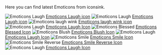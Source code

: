 Here you can find latest Emoticons from iconsink.

<img src="https://media.iconsink.com/g_images/emoticons-laugh-223.jpg" alt="Emoticons Laugh">
<a href="https://www.iconsink.com/icon/emoticons-laugh-223">Emoticons Laugh icon</a>

<img src="https://media.iconsink.com/g_images/emoticons-laugh-227.jpg" alt="Emoticons Laugh">
<a href="https://www.iconsink.com/icon/emoticons-laugh-227">Emoticons Laugh icon</a>

<img src="https://media.iconsink.com/g_images/emoticons-laugh-wink-231.jpg" alt="Emoticons laugh wink">
<a href="https://www.iconsink.com/icon/emoticons-laugh-wink-231">Emoticons laugh wink icon</a>

<img src="https://media.iconsink.com/g_images/emoticons-laugh-233.jpg" alt="Emoticons Laugh">
<a href="https://www.iconsink.com/icon/emoticons-laugh-233">Emoticons Laugh Icon</a>

<img src="https://media.iconsink.com/g_images/emoticons-blessed-255.jpg" alt="Emoticons Blessed">
<a href="https://www.iconsink.com/icon/emoticons-blessed-255">Emoticons Blessed Icon</a>

<img src="https://media.iconsink.com/g_images/emoticons-blush-256.jpg" alt="Emoticons Blush">
<a href="https://www.iconsink.com/icon/emoticons-blush-256">Emoticons Blush Icon</a>

<img src="https://media.iconsink.com/g_images/emoticons-laugh-243.jpg" alt="Emoticons Laugh">
<a href="https://www.iconsink.com/icon/emoticons-laugh-243">Emoticons Laugh Icon</a>

<img src="https://media.iconsink.com/g_images/emoticons-smile-244.jpg" alt="Emoticons Smile">
<a href="https://www.iconsink.com/icon/emoticons-smile-244">Emoticons Smile Icon</a>

<img src="https://media.iconsink.com/g_images/emoticons-smile-reverse-248.jpg" alt="Emoticons Smile Reverse">
<a href="https://www.iconsink.com/icon/emoticons-smile-reverse-248">Emoticons Smile Reverse Icon</a>

<img src="https://media.iconsink.com/g_images/emoticons-laugh-235.jpg" alt="Emoticons Laugh">
<a href="https://www.iconsink.com/icon/emoticons-laugh-235">Emoticons Laugh Icon</a>
